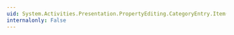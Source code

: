 ```yaml
---
uid: System.Activities.Presentation.PropertyEditing.CategoryEntry.Item(System.String)
internalonly: False
---
```

